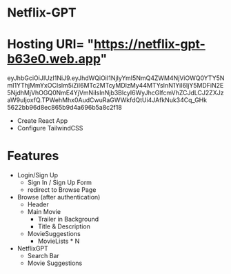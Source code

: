 # Netflix-GPT
#   Hosting URl= "https://netflix-gpt-b63e0.web.app"
eyJhbGciOiJIUzI1NiJ9.eyJhdWQiOiI1NjIyYmI5NmQ4ZWM4NjViOWQ0YTY5NmI1YThjMmYxOCIsIm5iZiI6MTc2MTcyMDIzMy44MTYsInN1YiI6IjY5MDFiN2E5NjdhMjVhOGQ0NmE4YjVmNiIsInNjb3BlcyI6WyJhcGlfcmVhZCJdLCJ2ZXJzaW9uIjoxfQ.TPWehMhx0AudCwuRaGWWkfdQtUi4JAfkNuk34Cq_GHk
5622bb96d8ec865b9d4a696b5a8c2f18

- Create React App
- Configure TailwindCSS

# Features
- Login/Sign Up
  - Sign In / Sign Up Form
  - redirect to Browse Page
- Browse (after authentication)
  - Header
  - Main Movie
    - Trailer in Background
    - Title & Description
  - MovieSuggestions
    - MovieLists * N
- NetflixGPT
  - Search Bar
  - Movie Suggestions
